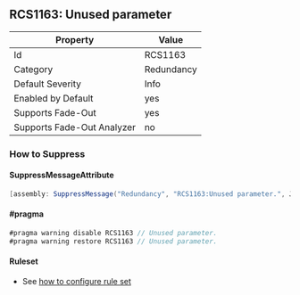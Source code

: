 ## RCS1163: Unused parameter

Property | Value
--- | --- 
Id | RCS1163
Category | Redundancy
Default Severity | Info
Enabled by Default | yes
Supports Fade-Out | yes
Supports Fade-Out Analyzer | no

### How to Suppress

#### SuppressMessageAttribute

```csharp
[assembly: SuppressMessage("Redundancy", "RCS1163:Unused parameter.", Justification = "<Pending>")]
```

#### \#pragma

```csharp
#pragma warning disable RCS1163 // Unused parameter.
#pragma warning restore RCS1163 // Unused parameter.
```

#### Ruleset

* See [how to configure rule set](../HowToConfigureAnalyzers.md)
